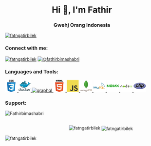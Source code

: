<h1 align="center">Hi 👋, I'm Fathir</h1>
<h3 align="center">Gwehj Orang Indonesia</h3>

<p align="left"> <a href="https://twitter.com/fatngatirbilek" target="blank"><img src="https://img.shields.io/twitter/follow/fatngatirbilek?logo=twitter&style=for-the-badge" alt="fatngatirbilek" /></a> </p>

<h3 align="left">Connect with me:</h3>
<p align="left">
<a href="https://twitter.com/FatngatirBilek" target="blank"><img align="center" src="https://raw.githubusercontent.com/rahuldkjain/github-profile-readme-generator/master/src/images/icons/Social/twitter.svg" alt="fatngatirbilek" height="30" width="40" /></a>
<a href="https://instagram.com/fathirbimashabri" target="blank"><img align="center" src="https://raw.githubusercontent.com/rahuldkjain/github-profile-readme-generator/master/src/images/icons/Social/instagram.svg" alt="@fathirbimashabri" height="30" width="40" /></a>
</p>

<h3 align="left">Languages and Tools:</h3>
<p align="left"> <a href="https://www.w3schools.com/css/" target="_blank" rel="noreferrer"> <img src="https://raw.githubusercontent.com/devicons/devicon/master/icons/css3/css3-original-wordmark.svg" alt="css3" width="40" height="40"/> </a> <a href="https://www.docker.com/" target="_blank" rel="noreferrer"> <img src="https://raw.githubusercontent.com/devicons/devicon/master/icons/docker/docker-original-wordmark.svg" alt="docker" width="40" height="40"/> </a> <a href="https://graphql.org" target="_blank" rel="noreferrer"> <img src="https://www.vectorlogo.zone/logos/graphql/graphql-icon.svg" alt="graphql" width="40" height="40"/> </a> <a href="https://www.w3.org/html/" target="_blank" rel="noreferrer"> <img src="https://raw.githubusercontent.com/devicons/devicon/master/icons/html5/html5-original-wordmark.svg" alt="html5" width="40" height="40"/> </a> <a href="https://developer.mozilla.org/en-US/docs/Web/JavaScript" target="_blank" rel="noreferrer"> <img src="https://raw.githubusercontent.com/devicons/devicon/master/icons/javascript/javascript-original.svg" alt="javascript" width="40" height="40"/> </a> <a href="https://www.mongodb.com/" target="_blank" rel="noreferrer"> <img src="https://raw.githubusercontent.com/devicons/devicon/master/icons/mongodb/mongodb-original-wordmark.svg" alt="mongodb" width="40" height="40"/> </a> <a href="https://www.mysql.com/" target="_blank" rel="noreferrer"> <img src="https://raw.githubusercontent.com/devicons/devicon/master/icons/mysql/mysql-original-wordmark.svg" alt="mysql" width="40" height="40"/> </a> <a href="https://www.nginx.com" target="_blank" rel="noreferrer"> <img src="https://raw.githubusercontent.com/devicons/devicon/master/icons/nginx/nginx-original.svg" alt="nginx" width="40" height="40"/> </a> <a href="https://nodejs.org" target="_blank" rel="noreferrer"> <img src="https://raw.githubusercontent.com/devicons/devicon/master/icons/nodejs/nodejs-original-wordmark.svg" alt="nodejs" width="40" height="40"/> </a> <a href="https://www.php.net" target="_blank" rel="noreferrer"> <img src="https://raw.githubusercontent.com/devicons/devicon/master/icons/php/php-original.svg" alt="php" width="40" height="40"/> </a> </p>


<h3 align="left">Support:</h3>
<p><a href="https://www.buymeacoffee.com/Fathirbimashabri"> <img align="left" src="https://cdn.buymeacoffee.com/buttons/v2/default-yellow.png" height="50" width="210" alt="Fathirbimashabri" /></a></p><br><br>


<p><img align="left" src="https://github-readme-stats.vercel.app/api/top-langs?username=fatngatirbilek&show_icons=true&locale=en&layout=compact" alt="fatngatirbilek" /></p>

<p>&nbsp;<img align="center" src="https://github-readme-stats.vercel.app/api?username=fatngatirbilek&show_icons=true&locale=en" alt="fatngatirbilek" /></p>

<p><img align="center" src="https://github-readme-streak-stats.herokuapp.com/?user=fatngatirbilek&" alt="fatngatirbilek" /></p>
